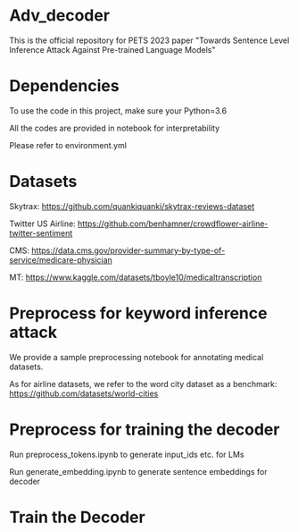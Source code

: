 # Adv_decoder
This is the official repository for PETS 2023 paper "Towards Sentence Level Inference Attack Against Pre-trained Language Models"

# Dependencies
To use the code in this project, make sure your Python=3.6 

All the codes are provided in notebook for interpretability

Please refer to environment.yml

# Datasets
Skytrax: https://github.com/quankiquanki/skytrax-reviews-dataset

Twitter US Airline: https://github.com/benhamner/crowdflower-airline-twitter-sentiment

CMS: https://data.cms.gov/provider-summary-by-type-of-service/medicare-physician

MT: https://www.kaggle.com/datasets/tboyle10/medicaltranscription

# Preprocess for keyword inference attack

We provide a sample preprocessing notebook for annotating medical datasets.

As for airline datasets, we refer to the word city dataset as a benchmark: https://github.com/datasets/world-cities

# Preprocess for training the decoder

Run preprocess_tokens.ipynb to generate input_ids etc. for LMs

Run generate_embedding.ipynb to generate sentence embeddings for decoder

# Train the Decoder

